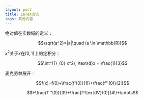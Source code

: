 ```yaml
---
layout: post
title: LaTeX测试
tags: 其他内容
---
```

绝对值在实数域的定义：

$$\sqrt{a^2}=|a|\quad (a \in \mathbb{R})$$

$x^2$关于$x$在$[0,1]$上的定积分：

$$\int^{1}_{0} x^2\, \text{d}x = \frac{1}{3}$$

麦克劳林展开：

$$f(x)=f(0)+\frac{f'(0)}{1!}+\frac{f''(0)}{2!}$$

$$+\frac{f'''(0)}{3!}+\frac{f^\text{IV}(0)}{4!}+\cdots$$
